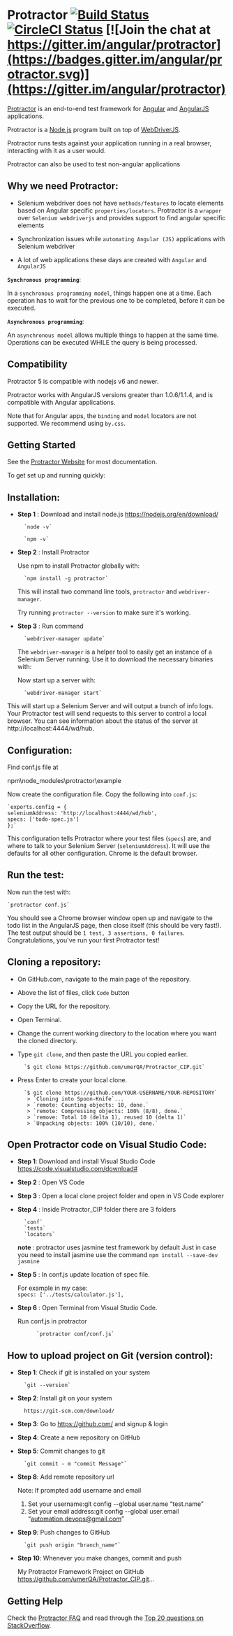 Protractor 
[![Build Status](https://travis-ci.org/angular/protractor.svg?branch=master)](https://travis-ci.org/angular/protractor) 
[![CircleCI Status](https://circleci.com/gh/angular/protractor.svg?style=shield)](https://circleci.com/gh/angular/protractor) [![Join the chat at https://gitter.im/angular/protractor](https://badges.gitter.im/angular/protractor.svg)](https://gitter.im/angular/protractor)
==========

[Protractor](http://angular.github.io/protractor) is an end-to-end test framework for [Angular](http://angular.io/) and [AngularJS](http://angularjs.org) applications.

 Protractor is a [Node.js](http://nodejs.org/) program built on top of [WebDriverJS](https://github.com/SeleniumHQ/selenium/wiki/WebDriverJs).
 
  Protractor runs tests against your application running in a real browser, interacting with it as a user would.

Protractor can also be used to test non-angular applications


Why we need Protractor:
-------------

- Selenium webdriver does not have `methods/features` to locate elements based on Angular specific `properties/locators`.
            Protractor is a `wrapper` over `Selenium webdriverjs` and provides support to find angular specific elements

- Synchronization issues while `automating Angular (JS)` applications with Selenium webdriver

- A lot of web applications these days are created with `Angular` and `AngularJS`

**`Synchronous programming`**:

In a `synchronous programming model`, things happen one at a time. 
Each operation has to wait for the previous one to be completed, before it can be executed.

**`Asynchronous programming`**:

An `asynchronous model` allows multiple things to happen at the same time. Operations can be executed WHILE the query is being processed.

## Compatibility

Protractor 5 is compatible with nodejs v6 and newer.

Protractor works with AngularJS versions greater than 1.0.6/1.1.4, and is compatible with Angular applications.

 Note that for Angular apps, the `binding` and `model` locators are not supported. We recommend using `by.css`.

 


Getting Started
---------------
See the [Protractor Website](http://www.protractortest.org) for most documentation.

To get set up and running quickly:



Installation:
---------------


- **Step 1** : Download and install node.js
         https://nodejs.org/en/download/

        `node -v`

        `npm -v`
 
- **Step 2** : Install Protractor

    Use npm to install Protractor globally with:

        `npm install -g protractor`

    This will install two command line tools, `protractor` and `webdriver-manager`.

    Try running `protractor --version` to make sure it's working.

- **Step 3** : Run command


        `webdriver-manager update`

    The `webdriver-manager` is a helper tool to easily get an instance of a Selenium Server running. Use it to download the necessary binaries with:


    Now start up a server with:

        `webdriver-manager start`

This will start up a Selenium Server and will output a bunch of info logs. Your Protractor test will send requests to this server to control a local browser. You can see information about the status of the server at http://localhost:4444/wd/hub.

Configuration:
---------------

Find conf.js file at 

npm\node_modules\protractor\example

Now create the configuration file. Copy the following into `conf.js`:

    `exports.config = {
    seleniumAddress: 'http://localhost:4444/wd/hub',
    specs: ['todo-spec.js']
    };`

This configuration tells Protractor where your test files (`specs`) are, and where to talk to your Selenium Server (`seleniumAddress`). It will use the defaults for all other configuration. Chrome is the default browser.

Run the test:
---------------

Now run the test with:

    `protractor conf.js`

You should see a Chrome browser window open up and navigate to the todo list in the AngularJS page, then close itself (this should be very fast!). The test output should be `1 test, 3 assertions, 0 failures`. Congratulations, you've run your first Protractor test!

Cloning a repository:
---------------
- On GitHub.com, navigate to the main page of the repository.

- Above the list of files, 
       click `Code` button

- Copy the URL for the repository.


- Open Terminal.

- Change the current working directory to the location where you want the cloned directory.

- Type `git clone`, and then paste the URL you copied earlier.

        `$ git clone https://github.com/umerQA/Protractor_CIP.git`

- Press Enter to create your local clone.

        `$ git clone https://github.com/YOUR-USERNAME/YOUR-REPOSITORY`
         > `Cloning into Spoon-Knife`...
         > `remote: Counting objects: 10, done.`
         > `remote: Compressing objects: 100% (8/8), done.`
         > `remove: Total 10 (delta 1), reused 10 (delta 1)`
         > `Unpacking objects: 100% (10/10), done.`



Open Protractor code on Visual Studio Code:
---------------

- **Step 1**: Download and install Visual Studio Code
    https://code.visualstudio.com/download#

- **Step 2** : Open VS Code

- **Step 3** : Open a local clone project folder and open in VS Code explorer

- **Step 4** : Inside Protractor_CIP folder there are 3 folders
        
        `conf`
        `tests`
        `locators`

    **note** : protractor uses jasmine test framework by default
    Just in case you need to install jasmine use the command
        `npm install --save-dev jasmine`

- **Step 5** : In conf.js update location of spec file.

    For example in my case:        
            `specs: ['../tests/calculator.js'],`

- **Step 6** : Open Terminal from Visual Studio Code.
        
     Run conf.js in protractor
        
            `protractor conf/conf.js`

How to upload project on Git (version control):
---------------

- **Step 1**: Check if git is installed on your system
    
        `git --version`

- **Step 2**: Install git on your system
        
        https://git-scm.com/download/

- **Step 3**: Go to https://github.com/ and signup & login

- **Step 4**: Create a new repository on GitHub

- **Step 5**: Commit changes to git
    
        `git commit - m "commit Message"`

- **Step 8**: Add remote repository url

    Note: If prompted add username and email

    1. Set your username:git config --global user.name “test.name”
    2. Set your email address:git config --global user.email “automation.devops@gmail.com”

- **Step 9**: Push changes to GitHub
    
        `git push origin "branch_name"`

- **Step 10**: Whenever you make changes, commit and push

    My Protractor Framework Project on GitHub https://github.com/umerQA/Protractor_CIP.git...


Getting Help
------------

Check the [Protractor FAQ](https://github.com/angular/protractor/blob/master/docs/faq.md) and read through the [Top 20 questions on StackOverflow](http://stackoverflow.com/questions/tagged/protractor?sort=votes&pageSize=20).



